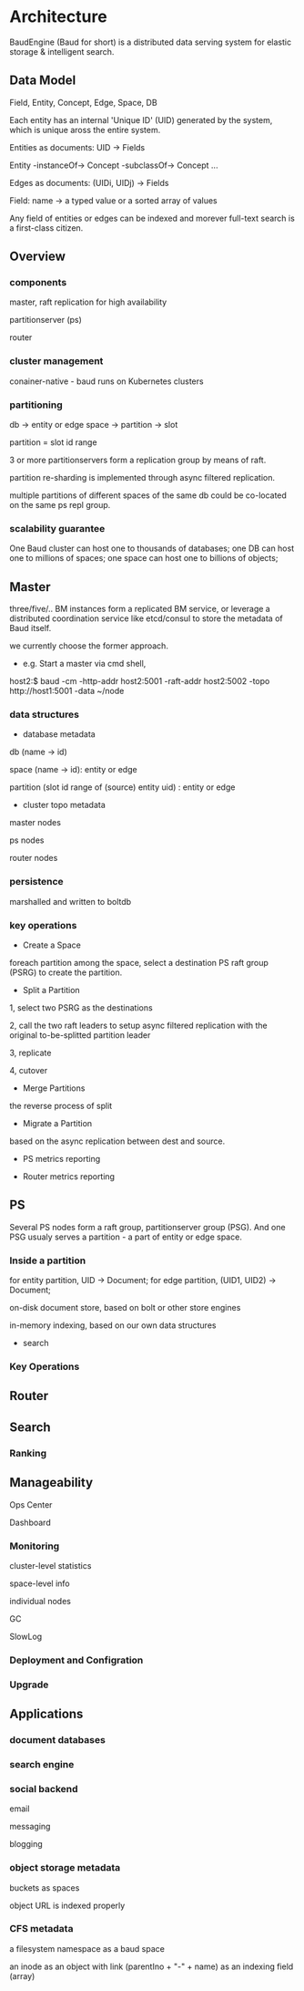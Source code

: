 # Architecture

BaudEngine (Baud for short) is a distributed data serving system for elastic storage & intelligent search.

## Data Model

Field, Entity, Concept, Edge, Space, DB

Each entity has an internal 'Unique ID' (UID) generated by the system, which is unique aross the entire system. 

Entities as documents: UID -> Fields

Entity -instanceOf-> Concept -subclassOf-> Concept ...

Edges as documents: (UIDi, UIDj) -> Fields

Field: name -> a typed value or a sorted array of values

Any field of entities or edges can be indexed and morever full-text search is a first-class citizen. 


## Overview

### components

master, raft replication for high availability

partitionserver (ps)

router


### cluster management

conainer-native - baud runs on Kubernetes clusters

### partitioning

db -> entity or edge space -> partition -> slot

partition = slot id range

3 or more partitionservers form a replication group by means of raft. 

partition re-sharding is implemented through async filtered replication. 

multiple partitions of different spaces of the same db could be co-located on the same ps repl group.

### scalability guarantee

One Baud cluster can host one to thousands of databases; 
one DB can host one to millions of spaces;
one space can host one to billions of objects;

## Master

three/five/.. BM instances form a replicated BM service, or leverage a distributed coordination service like etcd/consul to store the metadata of Baud itself. 

we currently choose the former approach. 

* e.g. Start a master via cmd shell,

host2:$ baud -cm -http-addr host2:5001 -raft-addr host2:5002 -topo http://host1:5001 -data ~/node


### data structures

* database metadata

db (name -> id)

space (name -> id): entity or edge

partition (slot id range of (source) entity uid) : entity or edge

* cluster topo metadata

master nodes

ps nodes

router nodes

### persistence

marshalled and written to boltdb

### key operations

* Create a Space

foreach partition among the space, select a destination PS raft group (PSRG) to create the partition.

* Split a Partition

1, select two PSRG as the destinations

2, call the two raft leaders to setup async filtered replication with the original to-be-splitted partition leader

3, replicate

4, cutover

* Merge Partitions

the reverse process of split

* Migrate a Partition

based on the async replication between dest and source. 

* PS metrics reporting

* Router metrics reporting


## PS

Several PS nodes form a raft group, partitionserver group (PSG). And one PSG usualy serves a partition - a part of entity or edge space. 

### Inside a partition

for entity partition, UID -> Document; 
for edge partition, (UID1, UID2) -> Document;

on-disk document store, based on bolt or other store engines

in-memory indexing, based on our own data structures

* search 


### Key Operations


## Router

## Search

### Ranking

## Manageability

Ops Center

Dashboard

### Monitoring

cluster-level statistics

space-level info

individual nodes

GC

SlowLog

### Deployment and Configration


### Upgrade


## Applications

### document databases

### search engine

### social backend

email

messaging

blogging

### object storage metadata

buckets as spaces

object URL is indexed properly

### CFS metadata

a filesystem namespace as a baud space

an inode as an object with link (parentIno + "-" + name) as an indexing field (array)


